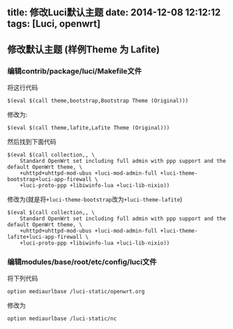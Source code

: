 title: 修改Luci默认主题
date: 2014-12-08 12:12:12
tags: [Luci, openwrt]
---

## 修改默认主题 \(样例Theme 为 Lafite\)

### 编辑contrib/package/luci/Makefile文件
将这行代码
```
$(eval $(call theme,bootstrap,Bootstrap Theme (Original)))
```
修改为:
```
$(eval $(call theme,lafite,Lafite Theme (Original)))
```

然后找到下面代码
```
$(eval $(call collection,, \
	Standard OpenWrt set including full admin with ppp support and the default OpenWrt theme, \
	+uhttpd+uhttpd-mod-ubus +luci-mod-admin-full +luci-theme-bootstrap+luci-app-firewall \
	+luci-proto-ppp +libiwinfo-lua +luci-lib-nixio))
```
修改为(就是将`+luci-theme-bootstrap`改为`+luci-theme-lafite`)
```
$(eval $(call collection,, \
	Standard OpenWrt set including full admin with ppp support and the default OpenWrt theme, \
	+uhttpd+uhttpd-mod-ubus +luci-mod-admin-full +luci-theme-lafite+luci-app-firewall \
	+luci-proto-ppp +libiwinfo-lua +luci-lib-nixio))
```

### 编辑modules/base/root/etc/config/luci文件
将下列代码
```
option mediaurlbase /luci-static/openwrt.org
```
修改为
```
option mediaurlbase /luci-static/nc
```
